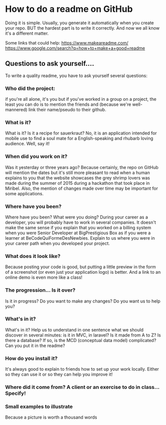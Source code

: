 # How to do a readme on GitHub
Doing it is simple. Usually, you generate it automatically when you create your repo. BUT the hardest part is to write it correctly. And now we all know it's a different matter.

Some links that could help:
https://www.makeareadme.com/
https://www.google.com/search?q=how+to+make+a+good+readme

## Questions to ask yourself....
To write a quality readme, you have to ask yourself several questions:

### Who did the project:
if you're all alone, it's you but if you've worked in a group on a project, 
the least you can do is to mention the friends and (because we're well-mannered) link their name/pseudo to their github.

### What is it? 
What is it? Is it a recipe for sauerkraut? No, it is an application intended for mobile use to find a soul mate for
a English-speaking and rhubarb loving audience. Well, say it!

### When did you work on it? 
Was it yesterday or three years ago? Because certainly, the repo on GitHub will mention the dates
but it's still more pleasant to read when a human explains to you that the website showcases the grey shrimp lovers
was made during the summer of 2015 during a hackathon that took place in Miribel.
Also, the mention of changes made over time may be important for some applications.

### Where have you been?
Where have you been? What were you doing? During your career as a developer,
you will probably have to work in several companies. It doesn't make the same sense if you explain 
that you worked on a billing system when you were Senior Developer at BigPrestigious Box as if you were 
a learner at BeCodeQuiFormeDesNewbies. 
Explain to us where you were in your career path when you developed your project.

### What does it look like?
Because posting your code is good, but putting a little preview in the form of a screenshot 
(or even just your application logo) is better. 
And a link to an online demo is even more like a class!

### The progression... Is it over?
Is it in progress? Do you want to make any changes? Do you want us to help you?

### What's in it? 
What's in it? Help us to understand in one sentence what we should discover in several minutes:
is it in MVC, in laravel? Is it made from A to Z? Is there a database?
If so, is the MCD (conceptual data model) complicated? Can you put it in the readme?

### How do you install it?
It's always good to explain to friends how to set up your work locally. 
Either so they can use it or so they can help you improve it!

### Where did it come from? A client or an exercise to do in class... Specify!

### Small examples to illustrate
Because a picture is worth a thousand words
